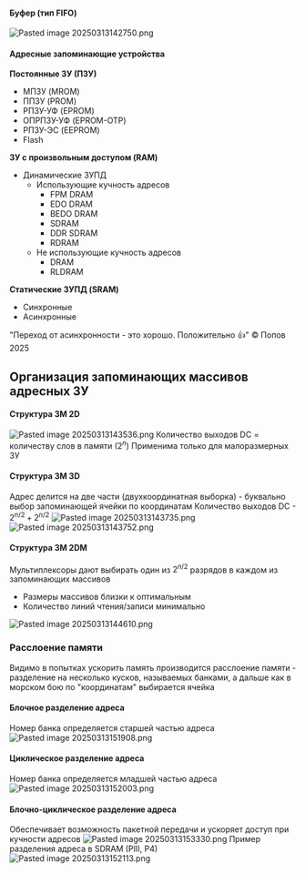 #### Буфер (тип FIFO)

![Pasted image 20250313142750.png](%D0%9F%D0%B8%D0%BA%D1%87%D0%B8/%D0%9B%D0%B5%D0%BA%D1%86%D0%B8%D0%B8/Pasted%20image%2020250313142750.png)

#### Адресные запоминающие устройства

**Постоянные ЗУ (ПЗУ)**

* МПЗУ (MROM)
* ППЗУ (PROM)
* РПЗУ-УФ (EPROM)
* ОПРПЗУ-УФ (EPROM-OTP)
* РПЗУ-ЭС (EEPROM)
* Flash

**ЗУ с произвольным доступом (RAM)**

* Динамические ЗУПД
  * Использующие кучность адресов
    * FPM DRAM
    * EDO DRAM
    * BEDO DRAM
    * SDRAM
    * DDR SDRAM
    * RDRAM
  * Не использующие кучность адресов
    * DRAM
    * RLDRAM

**Статические ЗУПД (SRAM)**

* Синхронные
* Асинхронные

"Переход от асинхронности - это хорошо. Положительно 👍"
©️ Попов 2025

## Организация запоминающих массивов адресных ЗУ

#### Структура 3M 2D

![Pasted image 20250313143536.png](%D0%9F%D0%B8%D0%BA%D1%87%D0%B8/%D0%9B%D0%B5%D0%BA%D1%86%D0%B8%D0%B8/Pasted%20image%2020250313143536.png)
Количество выходов DC = количеству слов в памяти ($2^n$)
Применима только для малоразмерных ЗУ

#### Структура 3M 3D

Адрес делится на две части (двухкоординатная выборка) - буквально выбор запоминающей ячейки по координатам
Количество выходов DC - $2^{n/2}+2^{n/2}$
![Pasted image 20250313143735.png](%D0%9F%D0%B8%D0%BA%D1%87%D0%B8/%D0%9B%D0%B5%D0%BA%D1%86%D0%B8%D0%B8/Pasted%20image%2020250313143735.png)
![Pasted image 20250313143752.png](%D0%9F%D0%B8%D0%BA%D1%87%D0%B8/%D0%9B%D0%B5%D0%BA%D1%86%D0%B8%D0%B8/Pasted%20image%2020250313143752.png)

#### Структура 3M 2DM

Мультиплексоры дают выбирать один из $2^{n/2}$ разрядов в каждом из запоминающих массивов

* Размеры массивов близки к оптимальным
* Количество линий чтения/записи минимально

![Pasted image 20250313144610.png](%D0%9F%D0%B8%D0%BA%D1%87%D0%B8/%D0%9B%D0%B5%D0%BA%D1%86%D0%B8%D0%B8/Pasted%20image%2020250313144610.png)

### Расслоение памяти

Видимо в попытках ускорить память производится расслоение памяти - разделение на несколько кусков, называемых банками, а дальше как в морском бою по "координатам" выбирается ячейка

#### Блочное разделение адреса

Номер банка определяется старшей частью адреса
![Pasted image 20250313151908.png](%D0%9F%D0%B8%D0%BA%D1%87%D0%B8/%D0%9B%D0%B5%D0%BA%D1%86%D0%B8%D0%B8/Pasted%20image%2020250313151908.png)

#### Циклическое разделение адреса

Номер банка определяется младшей частью адреса
![Pasted image 20250313152003.png](%D0%9F%D0%B8%D0%BA%D1%87%D0%B8/%D0%9B%D0%B5%D0%BA%D1%86%D0%B8%D0%B8/Pasted%20image%2020250313152003.png)

#### Блочно-циклическое разделение адреса

Обеспечивает возможность пакетной передачи и ускоряет доступ при кучности адресов
![Pasted image 20250313153330.png](%D0%9F%D0%B8%D0%BA%D1%87%D0%B8/%D0%9B%D0%B5%D0%BA%D1%86%D0%B8%D0%B8/Pasted%20image%2020250313153330.png)
Пример разделения адреса в SDRAM (PIII, P4)
![Pasted image 20250313152113.png](%D0%9F%D0%B8%D0%BA%D1%87%D0%B8/%D0%9B%D0%B5%D0%BA%D1%86%D0%B8%D0%B8/Pasted%20image%2020250313152113.png)
